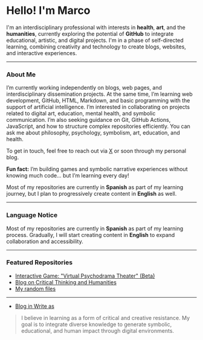# Hello! I'm Marco

I'm an interdisciplinary professional with interests in **health**, **art**, and the **humanities**, currently exploring the potential of **GitHub** to integrate educational, artistic, and digital projects. I'm in a phase of self-directed learning, combining creativity and technology to create blogs, websites, and interactive experiences.

---

### About Me

I’m currently working independently on blogs, web pages, and interdisciplinary dissemination projects. At the same time, I’m learning web development, GitHub, HTML, Markdown, and basic programming with the support of artificial intelligence. I’m interested in collaborating on projects related to digital art, education, mental health, and symbolic communication. I’m also seeking guidance on Git, GitHub Actions, JavaScript, and how to structure complex repositories efficiently. You can ask me about philosophy, psychology, symbolism, art, education, and health.

To get in touch, feel free to reach out via [X](https://x.com/vinicio_salto) or soon through my personal blog.

**Fun fact:** I’m building games and symbolic narrative experiences without knowing much code… but I’m learning every day!

Most of my repositories are currently in **Spanish** as part of my learning journey, but I plan to progressively create content in **English** as well.


---

### Language Notice

Most of my repositories are currently in **Spanish** as part of my learning process. Gradually, I will start creating content in **English** to expand collaboration and accessibility.

---

### Featured Repositories

- [Interactive Game: "Virtual Psychodrama Theater" (Beta)](https://github.com/MarcoS9309/desktop-tutorial)
- [Blog on Critical Thinking and Humanities](https://phantomlord123.blogspot.com/)
- [My random files](https://github.com/MarcoS9309/Repositorio-de-entradas)

---

- [Blog in Write as](https://write.as/marcosv/)


> I believe in learning as a form of critical and creative resistance. My goal is to integrate diverse knowledge to generate symbolic, educational, and human impact through digital environments.
